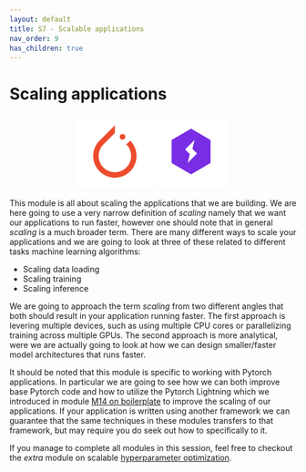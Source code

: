 ```yaml
---
layout: default
title: S7 - Scalable applications
nav_order: 9
has_children: true
---
```


# Scaling applications

<p align="center">
  <img src="../figures/icons/pytorch.png" width="130"> 
  <img src="../figures/icons/lightning.png" width="130"> 
</p>

This module is all about scaling the applications that we are building. We are here going to use a very narrow 
definition of *scaling* namely that we want our applications to run faster, however one should note that in general *scaling* is a much broader term. There are many different ways to scale your applications and we are going to look at 
three of these related to different tasks machine learning algorithms:

* Scaling data loading
* Scaling training
* Scaling inference

We are going to approach the term *scaling* from two different angles that both should result in your application 
running faster. The first approach is levering multiple devices, such as using multiple CPU cores or parallelizing 
training across multiple GPUs. The second approach is more analytical, were we are actually going to look at how we can design smaller/faster model architectures that runs faster.

It should be noted that this module is specific to working with Pytorch applications. In particular we are going to see
how we can both improve base Pytorch code and how to utilize the Pytorch Lightning which we introduced in module
[M14 on boilerplate](../s4_debugging_and_logging/M14_boilerplate.md) to improve the scaling of our applications. If your
application is written using another framework we can guarantee that the same techniques in these modules transfers to 
that framework, but may require you do seek out how to specifically to it.

If you manage to complete all modules in this session, feel free to checkout the *extra* module on scalable 
[hyperparameter optimization](../s10_extra/M28_hyperparameters.md).

